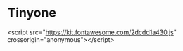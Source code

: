 # Tinyone
 &lt;script src="https://kit.fontawesome.com/2dcdd1a430.js" crossorigin="anonymous">&lt;/script>
